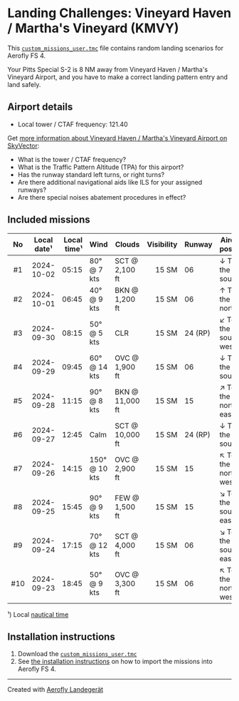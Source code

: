 # Landing Challenges: Vineyard Haven / Martha's Vineyard (KMVY)

This [`custom_missions_user.tmc`](./custom_missions_user.tmc) file contains random landing scenarios for Aerofly FS 4.

Your Pitts Special S-2 is 8 NM away from Vineyard Haven / Martha's Vineyard Airport, and you have to make a correct landing pattern entry and land safely.

## Airport details

- Local tower / CTAF frequency: 121.40

Get [more information about Vineyard Haven / Martha's Vineyard Airport on SkyVector](https://skyvector.com/airport/KMVY):

- What is the tower / CTAF frequency?
- What is the Traffic Pattern Altitude (TPA) for this airport?
- Has the runway standard left turns, or right turns?
- Are there additional navigational aids like ILS for your assigned runways?
- Are there special noises abatement procedures in effect?

## Included missions

| No  | Local date¹ | Local time¹ | Wind          | Clouds          | Visibility | Runway   | Aircraft position   |
| :-: | ----------- | ----------: | ------------- | --------------- | ---------: | -------- | ------------------- |
| #1  |  2024-10-02 |       05:15 |  80° @  7 kts | SCT @  2,100 ft |      15 SM | 06       | ↓ To the south      |
| #2  |  2024-10-01 |       06:45 |  40° @  9 kts | BKN @  1,200 ft |      15 SM | 06       | ↑ To the north      |
| #3  |  2024-09-30 |       08:15 |  50° @  5 kts | CLR             |      15 SM | 24 (RP)  | ↙ To the south-west |
| #4  |  2024-09-29 |       09:45 |  60° @ 14 kts | OVC @  1,900 ft |      15 SM | 06       | ↓ To the south      |
| #5  |  2024-09-28 |       11:15 |  90° @  8 kts | BKN @ 11,000 ft |      15 SM | 15       | ↗ To the north-east |
| #6  |  2024-09-27 |       12:45 | Calm          | SCT @ 10,000 ft |      15 SM | 24 (RP)  | ↓ To the south      |
| #7  |  2024-09-26 |       14:15 | 150° @ 10 kts | OVC @  2,900 ft |      15 SM | 15       | ↖ To the north-west |
| #8  |  2024-09-25 |       15:45 |  90° @  9 kts | FEW @  1,500 ft |      15 SM | 15       | ↘ To the south-east |
| #9  |  2024-09-24 |       17:15 |  70° @ 12 kts | SCT @  4,000 ft |      15 SM | 06       | ↘ To the south-east |
| #10 |  2024-09-23 |       18:45 |  50° @  9 kts | OVC @  3,300 ft |      15 SM | 06       | ↖ To the north-west |

¹) Local [nautical time](https://en.wikipedia.org/wiki/Nautical_time)

## Installation instructions

1. Download the [`custom_missions_user.tmc`](./custom_missions_user.tmc)
2. See [the installation instructions](https://fboes.github.io/aerofly-missions/docs/generic-installation.html) on how to import the missions into Aerofly FS 4.

---

Created with [Aerofly Landegerät](https://github.com/fboes/aerofly-patterns)
